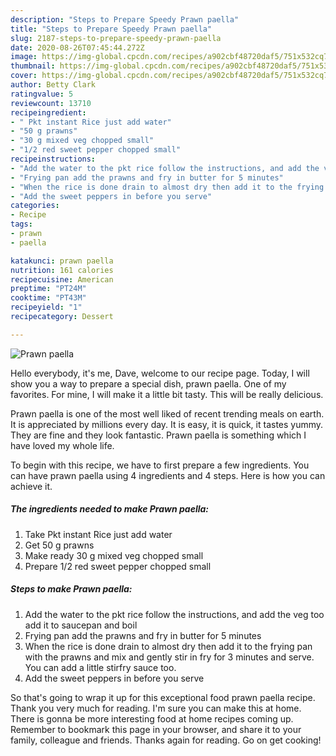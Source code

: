 ```yaml
---
description: "Steps to Prepare Speedy Prawn paella"
title: "Steps to Prepare Speedy Prawn paella"
slug: 2187-steps-to-prepare-speedy-prawn-paella
date: 2020-08-26T07:45:44.272Z
image: https://img-global.cpcdn.com/recipes/a902cbf48720daf5/751x532cq70/prawn-paella-recipe-main-photo.jpg
thumbnail: https://img-global.cpcdn.com/recipes/a902cbf48720daf5/751x532cq70/prawn-paella-recipe-main-photo.jpg
cover: https://img-global.cpcdn.com/recipes/a902cbf48720daf5/751x532cq70/prawn-paella-recipe-main-photo.jpg
author: Betty Clark
ratingvalue: 5
reviewcount: 13710
recipeingredient:
- " Pkt instant Rice just add water"
- "50 g prawns"
- "30 g mixed veg chopped small"
- "1/2 red sweet pepper chopped small"
recipeinstructions:
- "Add the water to the pkt rice follow the instructions, and add the veg too add it to saucepan and boil"
- "Frying pan add the prawns and fry in butter for 5 minutes"
- "When the rice is done drain to almost dry then add it to the frying pan with the prawns and mix and gently stir in fry for 3 minutes and serve. You can add a little stirfry sauce too."
- "Add the sweet peppers in before you serve"
categories:
- Recipe
tags:
- prawn
- paella

katakunci: prawn paella 
nutrition: 161 calories
recipecuisine: American
preptime: "PT24M"
cooktime: "PT43M"
recipeyield: "1"
recipecategory: Dessert

---
```



![Prawn paella](https://img-global.cpcdn.com/recipes/a902cbf48720daf5/751x532cq70/prawn-paella-recipe-main-photo.jpg)

Hello everybody, it's me, Dave, welcome to our recipe page. Today, I will show you a way to prepare a special dish, prawn paella. One of my favorites. For mine, I will make it a little bit tasty. This will be really delicious.



Prawn paella is one of the most well liked of recent trending meals on earth. It is appreciated by millions every day. It is easy, it is quick, it tastes yummy. They are fine and they look fantastic. Prawn paella is something which I have loved my whole life.


To begin with this recipe, we have to first prepare a few ingredients. You can have prawn paella using 4 ingredients and 4 steps. Here is how you can achieve it.

<!--inarticleads1-->

##### The ingredients needed to make Prawn paella:

1. Take  Pkt instant Rice just add water
1. Get 50 g prawns
1. Make ready 30 g mixed veg chopped small
1. Prepare 1/2 red sweet pepper chopped small




<!--inarticleads2-->

##### Steps to make Prawn paella:

1. Add the water to the pkt rice follow the instructions, and add the veg too add it to saucepan and boil
1. Frying pan add the prawns and fry in butter for 5 minutes
1. When the rice is done drain to almost dry then add it to the frying pan with the prawns and mix and gently stir in fry for 3 minutes and serve. You can add a little stirfry sauce too.
1. Add the sweet peppers in before you serve




So that's going to wrap it up for this exceptional food prawn paella recipe. Thank you very much for reading. I'm sure you can make this at home. There is gonna be more interesting food at home recipes coming up. Remember to bookmark this page in your browser, and share it to your family, colleague and friends. Thanks again for reading. Go on get cooking!

